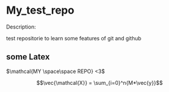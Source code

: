 # My_test_repo
Description:

test repositorie to learn some features of git and github


## some Latex



$\mathcal{MY \space\space REPO} <3$

$$\vec{\mathcal{X}} = \sum_{i=0}^n{M*\vec{y}}$$
